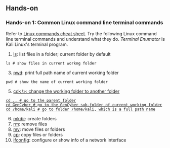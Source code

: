 ## Hands-on

### Hands-on 1: Common Linux command line terminal commands
Refer to <a href="https://linuxconfig.org/linux-commands-cheat-sheet">Linux commands cheat sheet</a>. Try the following Linux command line terminal commands and understand what they do. *Terminal Enumator* is Kali Linux's terminal program. 
1. <a href="https://man7.org/linux/man-pages/man1/ls.1.html">ls</a>: list files in a folder; current folder by default
```
ls # show files in current workng folder
```
3. <a href="https://man7.org/linux/man-pages/man1/pwd.1.html">pwd</a>: print full path name of current working folder
```
pwd # show the name of current working folder 
```
5. <a href="https://man7.org/linux/man-pages/man1/cd.1p.html">cd</>: change the working folder to another folder
```
cd .. # go to the parent folder
cd GenCyber # go to the GenCyber sub-folder of current working folder
cd /home/kali # go to folder /home/kali, which is a full path name
```
6. <a href="https://man7.org/linux/man-pages/man1/mkdir.1.html">mkdir</a>: create folders
7. <a href="https://man7.org/linux/man-pages/man1/rm.1.html">rm</a>: remove files
8. <a href="https://linux.die.net/man/1/mv">mv</a>: move files or folders
9. <a href="https://man7.org/linux/man-pages/man1/cp.1.html">cp</a>: copy files or folders
10. <a href="https://man7.org/linux/man-pages/man8/ifconfig.8.html">ifconfig</a>: configure or show info of a network interface
